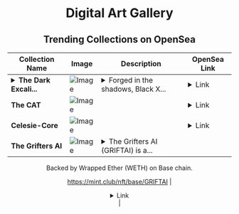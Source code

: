 <div align="center">

# Digital Art Gallery

## Trending Collections on OpenSea

| Collection Name                       | Image                                                                                     | Description                       | OpenSea Link                                                                                          |
|---------------------------------------|-------------------------------------------------------------------------------------------|-----------------------------------|--------------------------------------------------------------------------------------------------------|
| **<details><summary>The Dark Excali...</summary>The Dark Excalibur Series 1</details>** | ![Image](https://i.seadn.io/s/raw/files/a020afa31e1b8eaf90b645bb93072e22.png?w=500&auto=format?w=200&auto=format) | <details><summary>Forged in the shadows, Black X...</summary>Forged in the shadows, Black XXoR (BRX) is a DeFi powerhouse operating in the depths of Web3, where liquidity, strategy, and secrecy reign supreme. More than just a token—BRX is a movement, a hidden force shaping decentralized finance from behind the scenes. Our NFT series is an extension of this vision, bringing ultra-exclusive digital assets that unlock governance influence, staking advantages, and strategic liquidity plays within the BRX ecosystem. Each collection is limited to only 12 NFTs, and all profits are reinvested into BRX liquidity, ensuring long-term growth and sustainability.</details> | <details><summary>Link</summary>[The Dark Excalibur Series 1](https://opensea.io/collection/the-dark-excalibur-series-1)</details> |
| **The CAT** | ![Image](https://i.seadn.io/s/raw/files/a4c1bfc7fe8d234fed3b5ef0927e6c6f.jpg?w=500&auto=format?w=200&auto=format) |  | <details><summary>Link</summary>[The CAT](https://opensea.io/collection/the-cat-65)</details> |
| **Celesie-Core** | ![Image](https://i.seadn.io/s/raw/files/2b5c763e0907d23f396026c8012733a8.jpg?w=500&auto=format?w=200&auto=format) |  | <details><summary>Link</summary>[Celesie-Core](https://opensea.io/collection/celesie-core)</details> |
| **The Grifters AI** | ![Image](https://i.seadn.io/s/raw/files/95680d8ab814bd14115ec66c893cb826.jpg?w=500&auto=format?w=200&auto=format) | <details><summary>The Grifters AI (GRIFTAI) is a...</summary>The Grifters AI (GRIFTAI) is a Bonding Curved ERC-1155 token created on mint.club.

Backed by Wrapped Ether (WETH) on Base chain.

https://mint.club/nft/base/GRIFTAI</details> | <details><summary>Link</summary>[The Grifters AI](https://opensea.io/collection/the-grifters-ai)</details> |

</div>